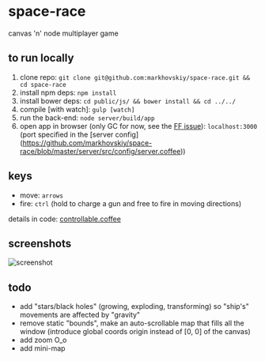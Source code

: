 # space-race

canvas 'n' node multiplayer game

## to run locally

1. clone repo: `git clone git@github.com:markhovskiy/space-race.git && cd space-race`
2. install npm deps: `npm install`
3. install bower deps: `cd public/js/ && bower install && cd ../../`
4. compile [with watch]: `gulp [watch]`
5. run the back-end: `node server/build/app`
6. open app in browser (only GC for now, see the [FF issue](https://github.com/markhovskiy/space-race/issues/1)): `localhost:3000` (port specified in the [server config] (https://github.com/markhovskiy/space-race/blob/master/server/src/config/server.coffee))

## keys

* move: `arrows`
* fire: `ctrl` (hold to charge a gun and free to fire in moving directions)

details in code: [controllable.coffee](/public/js/src/behaviors/controllable.coffee)

## screenshots

![screenshot](https://raw.githubusercontent.com/markhovskiy/markhovskiy.github.io/master/uploads/space_race_screenshot.png)

## todo

* add "stars/black holes" (growing, exploding, transforming) so "ship's" movements are affected by "gravity"
* remove static "bounds", make an auto-scrollable map that fills all the window (introduce global coords origin instead of [0, 0] of the canvas)
* add zoom O_o
* add mini-map

